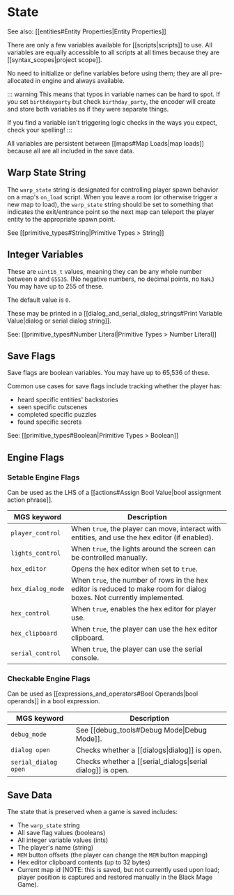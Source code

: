 # State

See also: [[entities#Entity Properties|Entity Properties]]

There are only a few variables available for [[scripts|scripts]] to use. All variables are equally accessible to all scripts at all times because they are [[syntax_scopes|project scope]].

No need to initialize or define variables before using them; they are all pre-allocated in engine and always available.

::: warning
This means that typos in variable names can be hard to spot. If you set `birthdayparty` but check `birthday_party`, the encoder will create and store both variables as if they were separate things.

If you find a variable isn't triggering logic checks in the ways you expect, check your spelling!
:::

All variables are persistent between [[maps#Map Loads|map loads]] because all are all included in the save data.

## Warp State String

The `warp_state` string is designated for controlling player spawn behavior on a map's `on_load` script. When you leave a room (or otherwise trigger a new map to load), the `warp_state` string should be set to something that indicates the exit/entrance point so the next map can teleport the player entity to the appropriate spawn point.

See [[primitive_types#String|Primitive Types > String]]

## Integer Variables

These are `uint16_t` values, meaning they can be any whole number between `0` and `65535`. (No negative numbers, no decimal points, no `NaN`.) You may have up to 255 of these.

The default value is `0`.

These may be printed in a [[dialog_and_serial_dialog_strings#Print Variable Value|dialog or serial dialog string]].

See: [[primitive_types#Number Literal|Primitive Types > Number Literal]]

## Save Flags

Save flags are boolean variables. You may have up to 65,536 of these.

Common use cases for save flags include tracking whether the player has:

- heard specific entities' backstories
- seen specific cutscenes
- completed specific puzzles
- found specific secrets

See: [[primitive_types#Boolean|Primitive Types > Boolean]]

## Engine Flags

### Setable Engine Flags

Can be used as the LHS of a [[actions#Assign Bool Value|bool assignment action phrase]].

| MGS keyword       | Description                                                                                                            |
| ----------------- | ---------------------------------------------------------------------------------------------------------------------- |
| `player_control`  | When `true`, the player can move, interact with entities, and use the hex editor (if enabled).                         |
| `lights_control`  | When `true`, the lights around the screen can be controlled manually.                                                  |
| `hex_editor`      | Opens the hex editor when set to `true`.                                                                               |
| `hex_dialog_mode` | When `true`, the number of rows in the hex editor is reduced to make room for dialog boxes. Not currently implemented. |
| `hex_control`     | When `true`, enables the hex editor for player use.                                                                    |
| `hex_clipboard`   | When `true`, the player can use the hex editor clipboard.                                                              |
| `serial_control`  | When `true`, the player can use the serial console.                                                                    |

### Checkable Engine Flags

Can be used as [[expressions_and_operators#Bool Operands|bool operands]] in a bool expression.

| MGS keyword          | Description                                                 |
| -------------------- | ----------------------------------------------------------- |
| `debug_mode`         | See [[debug_tools#Debug Mode\|Debug Mode]].                 |
| `dialog open`        | Checks whether a [[dialogs\|dialog]] is open.               |
| `serial_dialog open` | Checks whether a [[serial_dialogs\|serial dialog]] is open. |

## Save Data

The state that is preserved when a game is saved includes:

- The `warp_state` string
- All save flag values (booleans)
- All integer variable values (ints)
- The player's name (string)
- `MEM` button offsets (the player can change the `MEM` button mapping)
- Hex editor clipboard contents (up to 32 bytes)
- Current map id (NOTE: this is saved, but not currently used upon load; player position is captured and restored manually in the Black Mage Game).
